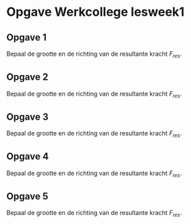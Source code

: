 # Opgave Werkcollege lesweek1

## Opgave 1
Bepaal de grootte en de richting van de resultante kracht $F_{res}$.

## Opgave 2
Bepaal de grootte en de richting van de resultante kracht $F_{res}$.

## Opgave 3
Bepaal de grootte en de richting van de resultante kracht $F_{res}$.

## Opgave 4
Bepaal de grootte en de richting van de resultante kracht $F_{res}$.

## Opgave 5
Bepaal de grootte en de richting van de resultante kracht $F_{res}$.